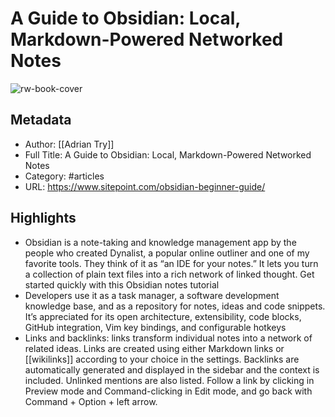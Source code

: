 # A Guide to Obsidian: Local, Markdown-Powered Networked Notes

![rw-book-cover](https://readwise-assets.s3.amazonaws.com/static/images/article4.6bc1851654a0.png)

## Metadata
- Author: [[Adrian Try]]
- Full Title: A Guide to Obsidian: Local, Markdown-Powered Networked Notes
- Category: #articles
- URL: https://www.sitepoint.com/obsidian-beginner-guide/

## Highlights
- Obsidian is a note-taking and knowledge management app by the people who created Dynalist, a popular online outliner and one of my favorite tools. They think of it as “an IDE for your notes.” It lets you turn a collection of plain text files into a rich network of linked thought. Get started quickly with this Obsidian notes tutorial
- Developers use it as a task manager, a software development knowledge base, and as a repository for notes, ideas and code snippets. It’s appreciated for its open architecture, extensibility, code blocks, GitHub integration, Vim key bindings, and configurable hotkeys
- Links and backlinks: links transform individual notes into a network of related ideas. Links are created using either Markdown links or [[wikilinks]] according to your choice in the settings. Backlinks are automatically generated and displayed in the sidebar and the context is included. Unlinked mentions are also listed. Follow a link by clicking in Preview mode and Command-clicking in Edit mode, and go back with Command + Option + left arrow.
